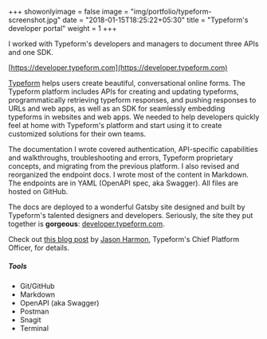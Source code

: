 +++
showonlyimage = false
image = "img/portfolio/typeform-screenshot.jpg"
date = "2018-01-15T18:25:22+05:30"
title = "Typeform's developer portal"
weight = 1
+++

I worked with Typeform's developers and managers to document three APIs and one SDK.
<!--more-->

[https://developer.typeform.com](https://developer.typeform.com)

[Typeform](https://www.typeform.com) helps users create beautiful, conversational online forms. The Typeform platform includes APIs for creating and updating typeforms, programmatically retrieving typeform responses, and pushing responses to URLs and web apps, as well as an SDK for seamlessly embedding typeforms in websites and web apps. We needed to help developers quickly feel at home with Typeform's platform and start using it to create customized solutions for their own teams.

The documentation I wrote covered authentication, API-specific capabilities and walkthroughs, troubleshooting and errors, Typeform proprietary concepts, and migrating from the previous platform. I also revised and reorganized the endpoint docs. I wrote most of the content in Markdown. The endpoints are in YAML (OpenAPI spec, aka Swagger). All files are hosted on GitHub.

The docs are deployed to a wonderful Gatsby site designed and built by Typeform's talented designers and developers. Seriously, the site they put together is **gorgeous**: [developer.typeform.com](https://developer.typeform.com).

Check out [this blog post](https://www.typeform.com/blog/inside-story/developer-platform/) by [Jason Harmon](https://twitter.com/jharmn), Typeform's Chief Platform Officer, for details.

<h5>Tools</h5>

* Git/GitHub
* Markdown
* OpenAPI (aka Swagger)
* Postman
* Snagit
* Terminal
